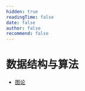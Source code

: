 ```yaml
---
hidden: true
readingTime: false
date: false
author: false
recommend: false
---
```


# 数据结构与算法
- [图论](./图论.md)
